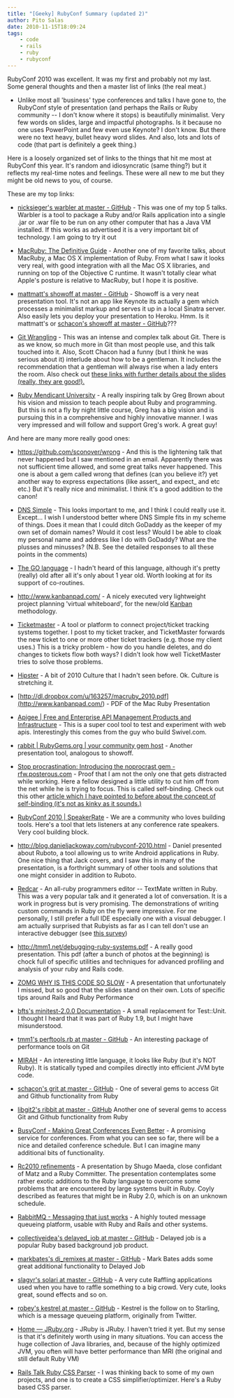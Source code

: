 ```yaml
---
title: "[Geeky] RubyConf Summary (updated 2)"
author: Pito Salas
date: 2010-11-15T18:09:24
tags:
    - code
    - rails
    - ruby
    - rubyconf
---
```




RubyConf 2010 was excellent. It was my first and probably not my last. Some
general thoughts and then a master list of links (the real meat.)

  * Unlike most all 'business' type conferences and talks I have gone to, the RubyConf style of presentation (and perhaps the Rails or Ruby community -- I don't know where it stops) is beautifully minimalist. Very few words on slides, large and impactful photographs. Is it because no one uses PowerPoint and few even use Keynote? I don't know. But there were no text heavy, bullet heavy word slides. And also, lots and lots of code (that part is definitely a geek thing.)

Here is a loosely organized set of links to the things that hit me most at
RubyConf this year. It's random and idiosyncratic (same thing?) but it
reflects my real-time notes and feelings. These were all new to me but they
might be old news to you, of course.

These are my top links:

  * [nicksieger's warbler at master - GitHub](<https://github.com/nicksieger/warbler>) - This was one of my top 5 talks. Warbler is a tool to package a Ruby and/or Rails application into a single .jar or .war file to be run on any other computer that has a Java VM installed. If this works as advertised it is a very important bit of technology. I am going to try it out

  * [MacRuby: The Definitive Guide](<http://ofps.oreilly.com/titles/9781449380373/>) - Another one of my favorite talks, about MacRuby, a Mac OS X implementation of Ruby. From what I saw it looks very real, with good integration with all the Mac OS X libraries, and running on top of the Objective C runtime. It wasn't totally clear what Apple's posture is relative to MacRuby, but I hope it is positive.

  * [mattmatt's showoff at master - GitHub](<https://github.com/mattmatt/showoff>) - Showoff is a very neat presentation tool. It's not an app like Keynote its actually a gem which processes a minimalist markup and serves it up in a local Sinatra server. Also easily lets you deploy your presentation to Heroku. Hmm. Is it mattmatt's or [schacon's showoff at master - GitHub](<https://github.com/schacon/showoff>)???

  * [Git Wrangling](<http://git-tips.heroku.com/#1>) - This was an intense and complex talk about Git. There is as we know, so much more in Git than most people use, and this talk touched into it. Also, Scott Chacon had a funny (but I think he was serious about it) interlude about how to be a gentleman. It includes the recommendation that a gentleman will always rise when a lady enters the room. Also check out [these links with further details about the slides (really, they are good!).](<https://gist.github.com/674651>)

  * [Ruby Mendicant University](<http://university.rubymendicant.com/>) - A really inspiring talk by Greg Brown about his vision and mission to teach people about Ruby and programming. But this is not a fly by night little course, Greg has a big vision and is pursuing this in a comprehensive and highly innovative manner. I was very impressed and will follow and support Greg's work. A great guy!

And here are many more really good ones:

  * <https://github.com/sconover/wrong> - And this is the lightening talk that never happened but I saw mentioned in an email. Apparently there was not sufficient time allowed, and some great talks never happened. This one is about a gem called wrong that defines (can you believe it?) yet another way to express expectations (like assert_ and expect_ and etc etc.) But it's really nice and minimalist. I think it's a good addition to the canon!

  * [DNS Simple](<https://dnsimple.com/>) - This looks important to me, and I think I could really use it. Except… I wish I understood better where DNS Simple fits in my scheme of things. Does it mean that I could ditch GoDaddy as the keeper of my own set of domain names? Would it cost less? Would I be able to cloak my personal name and address like I do with GoDaddy? What are the plusses and minusses? (N.B. See the detailed responses to all these points in the comments)

  * [The GO language](<http://golang.org/>) - I hadn't heard of this language, although it's pretty (really) old after all it's only about 1 year old. Worth looking at for its support of co-routines.

  * <http://www.kanbanpad.com/> - A nicely executed very lightweight project planning 'virtual whiteboard', for the new/old [Kanban](<http://www.crisp.se/kanban>) methodology.

  * [Ticketmaster](<http://ticketrb.com/>) - A tool or platform to connect project/ticket tracking systems together. I post to my ticket tracker, and TicketMaster forwards the new ticket to one or more other ticket trackers (e.g. those my client uses.) This is a tricky problem - how do you handle deletes, and do changes to tickets flow both ways? I didn't look how well TicketMaster tries to solve those problems.

  * [Hipster](<http://www.hipsterrunoff.com/>) - A bit of 2010 Culture that I hadn't seen before. Ok. Culture is stretching it.

  * [http://dl.dropbox.com/u/163257/macruby_2010.pdf](<http://www.kanbanpad.com/>) - PDF of the Mac Ruby Presentation

  * [Apigee | Free and Enterprise API Management Products and Infrastructure](<http://apigee.com/>) - This is a super cool tool to test and experiment with web apis. Interestingly this comes from the guy who build Swivel.com.

  * [rabbit | RubyGems.org | your community gem host](<https://rubygems.org/gems/rabbit>) - Another presentation tool, analogous to showoff.

  * [Stop procrastination: Introducing the noprocrast gem - rfw.posterous.com](<http://rfw.posterous.com/33144299>) - Proof that I am not the only one that gets distracted while working. Here a fellow designed a little utility to cut him off from the net while he is trying to focus. This is called self-binding. Check out this other [article which I have pointed to before about the concept of self-binding (it's not as kinky as it sounds.)](<http://www.theatlantic.com/magazine/archive/2008/11/first-person-plural/7055/>)

  * [](<http://www.theatlantic.com/magazine/archive/2008/11/first-person-plural/7055/>)[RubyConf 2010 | SpeakerRate](<http://speakerrate.com/events/664-rubyconf-2010>) - We are a community who loves building tools. Here's a tool that lets listeners at any conference rate speakers. Very cool building block.

  * <http://blog.danieljackoway.com/rubyconf-2010.html> - Daniel presented about Ruboto, a tool allowing us to write Android applications in Ruby. One nice thing that Jack covers, and I saw this in many of the presentation, is a forthright summary of other tools and solutions that one might consider in addition to Ruboto.

  * [Redcar](<http://redcareditor.com/screenshots/>) - An all-ruby programmers editor -- TextMate written in Ruby. This was a very popular talk and it generated a lot of conversation. It is a work in progress but is very promising. The demonstrations of writing custom commands in Ruby on the fly were impressive. For me personally, I still prefer a full IDE especially one with a visual debugger. I am actually surprised that Rubyists as far as I can tell don't use an interactive debugger (see [this survey](<http://quickquestion.wufoo.com/forms/ruby-debugging-question/>))

  * <http://tmm1.net/debugging-ruby-systems.pdf> - A really good presentation. This pdf (after a bunch of photos at the beginning) is chock full of specific utilities and techniques for advanced profiling and analysis of your ruby and Rails code.

  * [ZOMG WHY IS THIS CODE SO SLOW](<http://www.slideshare.net/tenderlove/zomg-why-is-this-code-so-slow>) - A presentation that unfortunately I missed, but so good that the slides stand on their own. Lots of specific tips around Rails and Ruby Performance

  * [bfts's minitest-2.0.0 Documentation](<http://bfts.rubyforge.org/minitest/>) - A small replacement for Test::Unit. I thought I heard that it was part of Ruby 1.9, but I might have misunderstood.

  * [tmm1's perftools.rb at master - GitHub](<https://github.com/tmm1/perftools.rb/>) - An interesting package of performance tools on Git

  * [MIRAH](<http://www.mirah.org/>) - An interesting little language, it looks like Ruby (but it's NOT Ruby). It is statically typed and compiles directly into efficient JVM byte code.

  * [schacon's grit at master - GitHub](<https://github.com/schacon/grit>) - One of several gems to access Git and Github functionality from Ruby

  * [libgit2's ribbit at master - GitHub](<https://github.com/libgit2/ribbit>) Another one of several gems to access Git and Github functionality from Ruby

  * [BusyConf - Making Great Conferences Even Better](<http://busyconf.com/>) - A promising service for conferences. From what you can see so far, there will be a nice and detailed conference schedule. But I can imagine many additional bits of functionality.

  * [Rc2010 refinements](<http://www.slideshare.net/ShugoMaeda/rc2010-refinements>) - A presentation by Shugo Maeda, close confidant of Matz and a Ruby Committer. The presentation contemplates some rather exotic additions to the Ruby language to overcome some problems that are encountered by large systems built in Ruby. Coyly described as features that might be in Ruby 2.0, which is on an unknown schedule.

  * [RabbitMQ - Messaging that just works](<http://www.rabbitmq.com/>) - A highly touted message queueing platform, usable with Ruby and Rails and other systems.

  * [collectiveidea's delayed_job at master - GitHub](<https://github.com/collectiveidea/delayed_job>) - Delayed job is a popular Ruby based background job product.

  * [markbates's dj_remixes at master - GitHub](<https://github.com/markbates/dj_remixes>) - Mark Bates adds some great additional functionality to Delayed Job

  * [slagyr's solari at master - GitHub](<https://github.com/slagyr/solari>) - A very cute Raffling applications used when you have to raffle something to a big crowd. Very cute, looks great, sound effects and so on.

  * [robey's kestrel at master - GitHub](<https://github.com/robey/kestrel>) - Kestrel is the follow on to Starling, which is a message queueing platform, originally from Twitter.

  * [Home — JRuby.org](<http://www.jruby.org/>) - JRuby is JRuby. I haven't tried it yet. But my sense is that it's definitely worth using in many situations. You can access the huge collection of Java libraries, and, because of the highly optimized JVM, you often will have better performance than MRI (the original and still default Ruby VM)

  * [Rails Talk Ruby CSS Parser](<http://railstalk.com/2010/1/5/ruby-css-parser>) - I was thinking back to some of my own projects, and one is to create a CSS simplifier/optimizer. Here's a Ruby based CSS parser.


